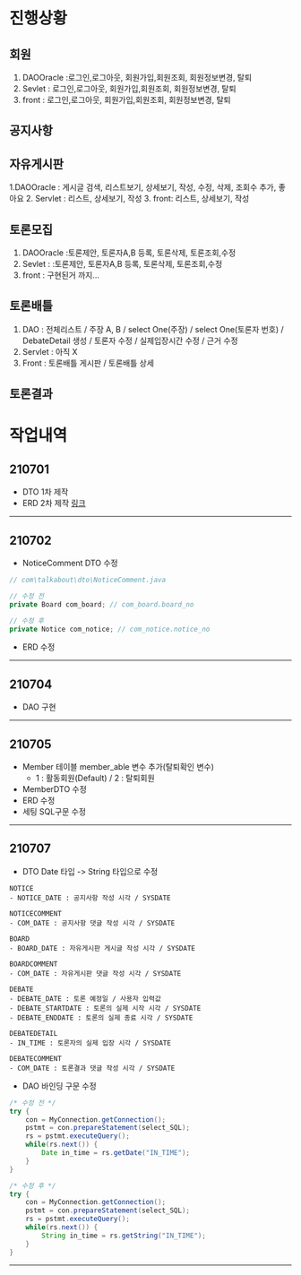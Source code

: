 # 진행상황
## 회원
1. DAOOracle :로그인,로그아웃, 회원가입,회원조회, 회원정보변경, 탈퇴  
2. Sevlet :  로그인,로그아웃, 회원가입,회원조회, 회원정보변경, 탈퇴  
3. front : 로그인,로그아웃, 회원가입,회원조회, 회원정보변경, 탈퇴  
## 공지사항
## 자유게시판
1.DAOOracle : 게시글 검색, 리스트보기, 상세보기, 작성, 수정, 삭제, 조회수 추가, 좋아요
2. Servlet : 리스트, 상세보기, 작성
3. front: 리스트, 상세보기, 작성
## 토론모집
1. DAOOracle :토론제안, 토론자A,B 등록, 토론삭제, 토론조회,수정
2. Sevlet :  :토론제안, 토론자A,B 등록, 토론삭제, 토론조회,수정
3. front : 구현된거 까지...
## 토론배틀
1. DAO : 전체리스트 / 주장 A, B / select One(주장) / select One(토론자 번호) / DebateDetail 생성 / 토론자 수정 / 실제입장시간 수정 / 근거 수정 
2. Servlet : 아직 X
3. Front : 토론배틀 게시판 / 토론배틀 상세
## 토론결과
#

# 작업내역
## 210701
- DTO 1차 제작
- ERD 2차 제작
[링크](https://www.erdcloud.com/d/YYWimyRYK7asSbXMN)  
___

## 210702
- NoticeComment DTO 수정
```java
// com\talkabout\dto\NoticeComment.java

// 수정 전
private Board com_board; // com_board.board_no

// 수정 후
private Notice com_notice; // com_notice.notice_no
```
- ERD 수정
___

## 210704
- DAO 구현
___

## 210705
- Member 테이블 member_able 변수 추가(탈퇴확인 변수)
  - 1 : 활동회원(Default) / 2 : 탈퇴회원
- MemberDTO 수정
- ERD 수정
- 세팅 SQL구문 수정
___

## 210707
- DTO Date 타입 -> String 타입으로 수정
```
NOTICE
- NOTICE_DATE : 공지사항 작성 시각 / SYSDATE

NOTICECOMMENT
- COM_DATE : 공지사항 댓글 작성 시각 / SYSDATE

BOARD
- BOARD_DATE : 자유게시판 게시글 작성 시각 / SYSDATE

BOARDCOMMENT
- COM_DATE : 자유게시판 댓글 작성 시각 / SYSDATE

DEBATE
- DEBATE_DATE : 토론 예정일 / 사용자 입력값
- DEBATE_STARTDATE : 토론의 실제 시작 시각 / SYSDATE
- DEBATE_ENDDATE : 토론의 실제 종료 시각 / SYSDATE

DEBATEDETAIL
- IN_TIME : 토론자의 실제 입장 시각 / SYSDATE

DEBATECOMMENT
- COM_DATE : 토론결과 댓글 작성 시각 / SYSDATE
```
- DAO 바인딩 구문 수정
```java
/* 수정 전 */
try {
	con = MyConnection.getConnection();
	pstmt = con.prepareStatement(select_SQL);
	rs = pstmt.executeQuery();
	while(rs.next()) {
		Date in_time = rs.getDate("IN_TIME");
	}
}

/* 수정 후 */
try {
	con = MyConnection.getConnection();
	pstmt = con.prepareStatement(select_SQL);
	rs = pstmt.executeQuery();
	while(rs.next()) {
		String in_time = rs.getString("IN_TIME");
	}
}
```
___
#

